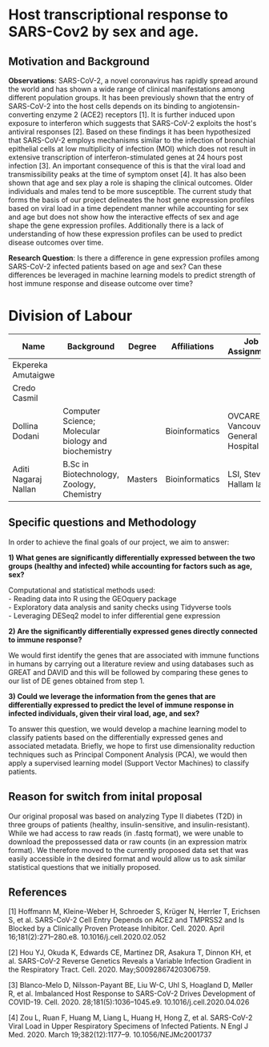 # Host transcriptional response to SARS-Cov2 by sex and age.

## Motivation and Background

**Observations**: SARS-CoV-2, a novel coronavirus has rapidly spread around the world and has shown a wide range of clinical manifestations among different population groups. It has been previously shown that the entry of SARS-CoV-2 into the host cells depends on its binding to angiotensin-converting enzyme 2 (ACE2) receptors [1]. It is further induced upon exposure to interferon which suggests that SARS-CoV-2 exploits the host's antiviral responses [2]. Based on these findings it has been hypothesized that SARS-CoV-2 employs mechanisms similar to the infection of bronchial epithelial cells at low multiplicity of infection (MOI) which does not result in extensive transcription of interferon-stimulated genes at 24 hours post infection [3]. An important consequence of this is that the viral load and transmissibility peaks at the time of symptom onset [4]. It has also been shown that age and sex play a role is shaping the clinical outcomes. Older individuals and males tend to be more susceptible. The current study that forms the basis of our project delineates the host gene expression profiles based on viral load in a time dependent manner while accounting for sex and age but does not show how the interactive effects of sex and age shape the gene expression profiles. Additionally there is a lack of understanding of how these expression profiles can be used to predict disease outcomes over time. 

**Research Question**: Is there a difference in gene expression profiles among SARS-CoV-2 infected patients based on age and sex? Can these differences be leveraged in machine learning models to predict strength of host immune response and disease outcome over time? 

# Division of Labour 

| Name | Background | Degree | Affiliations | Job Assignment | Projected Contributions |
| ------------- | ------------- | ------------- | ------------- | ------------- | ------------- |
| Ekpereka Amutaigwe |  | | |  |  |
| Credo Casmil |  |  |  |  |  |
| Dollina Dodani | Computer Science; Molecular biology and biochemistry |  | Bioinformatics | OVCARE, Vancouver General Hospital |  |
| Aditi Nagaraj Nallan | B.Sc in Biotechnology, Zoology, Chemistry  |  Masters  | Bioinformatics  |  LSI, Steven Hallam lab |  Data download, DE analysis in R |

## Specific questions and Methodology
In order to achieve the final goals of our project, we aim to answer:

**1) What genes are significantly differentially expressed between the two groups (healthy and infected) while accounting for factors such as age, sex?**

  Computational and statistical methods used:<br/>
    - Reading data into R using the GEOquery package<br/>
    - Exploratory data analysis and sanity checks using Tidyverse tools<br/>
    - Leveraging DESeq2 model to infer differential gene expression<br/>
 
**2) Are the significantly differentially expressed genes directly connected to immune response?**

We would first identify the genes that are associated with immune functions in humans by carrying out a literature review and using databases such as GREAT and DAVID and this will be followed by comparing these genes to our list of DE genes obtained from step 1.

**3) Could we leverage the information from the genes that are differentially expressed to predict the level of immune response in infected individuals, given their viral load, age, and sex?**

To answer this question, we would develop a machine learning model to classify patients based on the differentially expressed genes and associated metadata. Briefly, we hope to first use dimensionality reduction techniques such as Principal Component Analysis (PCA), we would then apply a supervised learning model (Support Vector Machines) to classify patients. 

## Reason for switch from inital proposal

Our original proposal was based on analyzing Type II diabetes (T2D) in three groups of patients (healthy, insulin-sensitive, and insulin-resistant). While we had access to raw reads (in .fastq format), we were unable to download the prepossessed data or raw counts (in an expression matrix format). We therefore moved to the currently proposed data set that was easily accessible in the desired format and would allow us to ask similar statistical questions that we initially proposed. 

## References

[1] Hoffmann M, Kleine-Weber H, Schroeder S, Krüger N, Herrler T, Erichsen S, et al. SARS-CoV-2 Cell Entry Depends on ACE2 and TMPRSS2 and Is Blocked by a Clinically Proven Protease Inhibitor. Cell. 2020. April 16;181(2):271–280.e8. 10.1016/j.cell.2020.02.052

[2] Hou YJ, Okuda K, Edwards CE, Martinez DR, Asakura T, Dinnon KH, et al. SARS-CoV-2 Reverse Genetics Reveals a Variable Infection Gradient in the Respiratory Tract. Cell. 2020. May;S0092867420306759.

[3] Blanco-Melo D, Nilsson-Payant BE, Liu W-C, Uhl S, Hoagland D, Møller R, et al. Imbalanced Host Response to SARS-CoV-2 Drives Development of COVID-19. Cell. 2020. 28;181(5):1036–1045.e9. 10.1016/j.cell.2020.04.026

[4] Zou L, Ruan F, Huang M, Liang L, Huang H, Hong Z, et al. SARS-CoV-2 Viral Load in Upper Respiratory Specimens of Infected Patients. N Engl J Med. 2020. March 19;382(12):1177–9. 10.1056/NEJMc2001737 


